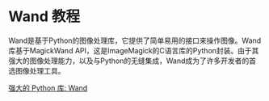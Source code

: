 # Wand 教程

<show-structure depth="3"/>

Wand是基于Python的图像处理库，它提供了简单易用的接口来操作图像。Wand库基于MagickWand API，这是ImageMagick的C语言库的Python封装。由于其强大的图像处理能力，以及与Python的无缝集成，Wand成为了许多开发者的首选图像处理工具。


<seealso>
<category ref="ref_docs">
    <a href="https://mp.weixin.qq.com/s/t-GVxyXkmpCpycQpNHnF_Q">强大的 Python 库: Wand</a>
</category>
<category ref="ref_github">
</category>
<category ref="ref_issues">
</category>
<category ref="ref_hf">
</category>
<category ref="ref_ms">
</category>
</seealso>

